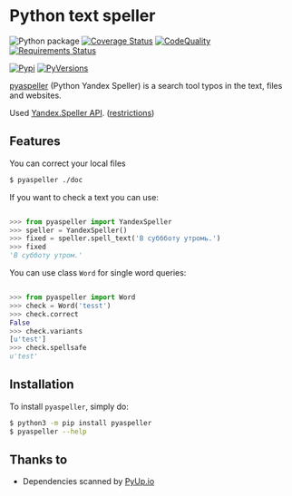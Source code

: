 # Python text speller

![Python package](https://github.com/oriontvv/pyaspeller/workflows/Python%20package/badge.svg)       [![Coverage Status](https://img.shields.io/coveralls/oriontvv/pyaspeller.svg)](https://coveralls.io/r/oriontvv/pyaspeller)         [![CodeQuality](https://codeclimate.com/github/oriontvv/pyaspeller/badges/gpa.svg)](https://codeclimate.com/github/oriontvv/pyaspeller)          [![Requirements Status](https://requires.io/github/oriontvv/pyaspeller/requirements.svg?branch=master)](https://requires.io/github/oriontvv/pyaspeller/requirements/?branch=master)


[![Pypi](http://img.shields.io/pypi/v/pyaspeller.svg?style=flat)](http://badge.fury.io/py/pyaspeller)     [![PyVersions](https://img.shields.io/pypi/pyversions/pyaspeller.svg)](https://img.shields.io/pypi/pyversions/pyaspeller.svg)


[pyaspeller](https://github.com/oriontvv/pyaspeller) (Python Yandex Speller) is a search tool typos in the text, files and websites.

Used [Yandex.Speller API](https://tech.yandex.ru/speller/doc/dg/concepts/About-docpage/). ([restrictions](<https://yandex.ru/legal/speller_api/>))


## Features

You can correct your local files

``` bash 
$ pyaspeller ./doc
```

If you want to check a text you can use:

```python

>>> from pyaspeller import YandexSpeller
>>> speller = YandexSpeller()
>>> fixed = speller.spell_text('В суббботу утромь.')
>>> fixed
'В субботу утром.'
```

You can use class `Word` for single word queries:
```python

>>> from pyaspeller import Word
>>> check = Word('tesst')
>>> check.correct
False
>>> check.variants
[u'test']
>>> check.spellsafe
u'test'
```


## Installation


To install `pyaspeller`, simply do:

``` bash
$ python3 -m pip install pyaspeller
$ pyaspeller --help
```

## Thanks to
* Dependencies scanned by [PyUp.io](https://pyup.io/)
